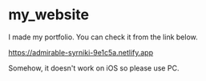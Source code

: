 # my_website

I made my portfolio.
You can check it from the link below.

https://admirable-syrniki-9e1c5a.netlify.app

Somehow, it doesn't work on iOS so please use PC.
